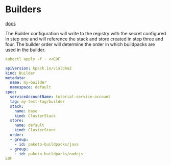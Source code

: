 # Builders

[docs](https://github.com/pivotal/kpack/blob/main/docs/builders.md)

The Builder configuration will write to the registry with the secret 
configured in step one and will reference the stack and store created 
in step three and four. The builder order will determine the order in 
which buildpacks are used in the builder.
```yaml
kubectl apply -f - <<EOF

apiVersion: kpack.io/v1alpha2
kind: Builder
metadata:
  name: my-builder
  namespace: default
spec:
  serviceAccountName: tutorial-service-account
  tag: my-test-tag/builder
  stack:
    name: base
    kind: ClusterStack
  store:
    name: default
    kind: ClusterStore
  order:
  - group:
    - id: paketo-buildpacks/java
  - group:
    - id: paketo-buildpacks/nodejs
EOF
```
